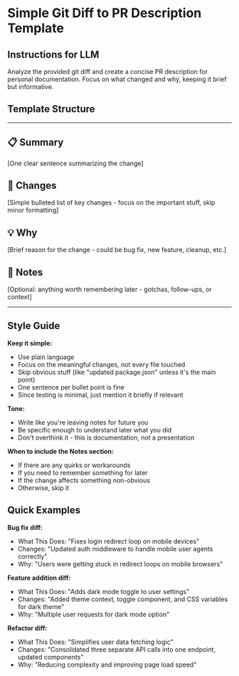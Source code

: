 # Simple Git Diff to PR Description Template

## Instructions for LLM
Analyze the provided git diff and create a concise PR description for personal documentation. Focus on what changed and why, keeping it brief but informative.

## Template Structure

---

## 📋 Summary
[One clear sentence summarizing the change]

## 🔄 Changes
[Simple bulleted list of key changes - focus on the important stuff, skip minor formatting]

## 💡 Why
[Brief reason for the change - could be bug fix, new feature, cleanup, etc.]

## 📝 Notes
[Optional: anything worth remembering later - gotchas, follow-ups, or context]

---

## Style Guide

**Keep it simple:**
- Use plain language
- Focus on the meaningful changes, not every file touched
- Skip obvious stuff (like "updated package.json" unless it's the main point)
- One sentence per bullet point is fine
- Since testing is minimal, just mention it briefly if relevant

**Tone:**
- Write like you're leaving notes for future you
- Be specific enough to understand later what you did
- Don't overthink it - this is documentation, not a presentation

**When to include the Notes section:**
- If there are any quirks or workarounds
- If you need to remember something for later
- If the change affects something non-obvious
- Otherwise, skip it

## Quick Examples

**Bug fix diff:**
- What This Does: "Fixes login redirect loop on mobile devices"
- Changes: "Updated auth middleware to handle mobile user agents correctly"
- Why: "Users were getting stuck in redirect loops on mobile browsers"

**Feature addition diff:**
- What This Does: "Adds dark mode toggle to user settings"
- Changes: "Added theme context, toggle component, and CSS variables for dark theme"
- Why: "Multiple user requests for dark mode option"

**Refactor diff:**
- What This Does: "Simplifies user data fetching logic"
- Changes: "Consolidated three separate API calls into one endpoint, updated components"
- Why: "Reducing complexity and improving page load speed"
